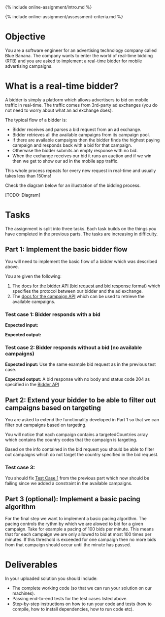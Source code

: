 {% include online-assignment/intro.md %}

{% include online-assignment/assessment-criteria.md %}

# Objective

You are a software engineer for an advertising technology company called Blue Banana. The company wants to enter the world of real-time bidding (RTB) and you are asked to implement a real-time bidder for mobile advertising campaigns.

# What is a real-time bidder?

A bidder is simply a platform which allows advertisers to bid on mobile traffic in real-time. The traffic comes from 3rd-party ad exchanges (you do not need to worry about what an ad exchange does).

The typical flow of a bidder is:

- Bidder receives and parses a bid request from an ad exchange.
- Bidder retrieves all the available campaigns from its campaign pool.
- If there are available campaigns then the bidder finds the highest paying campaign and responds back with a bid for that campaign. 
- Otherwise the bidder submits an empty response with no bid.
- When the exchange receives our bid it runs an auction and if we win then we get to show our ad in the mobile app traffic. 

This whole process repeats for every new request in real-time and usually takes less than 150ms!

Check the diagram below for an illustration of the bidding process.

[TODO: Diagram]

# Tasks

The assignment is split into three tasks. Each task builds on the things you have completed in the previous parts. The tasks are increasing in difficulty. 

## Part 1: Implement the basic bidder flow

You will need to implement the basic flow of a bidder which was described above.

You are given the following:

1. The [docs for the bidder API (bid request and bid response format)](http://docs.bidderapi.apiary.io/) which specifies the protocol between our bidder and the ad exchange.
2. The [docs for the campaign API](http://docs.campaignapi9.apiary.io/#) which can be used to retrieve the available campaigns.

### Test case 1: Bidder responds with a bid

**Expected input:** 

**Expected output:** 

### Test case 2: Bidder responds without a bid (no available campaigns)

**Expected input:** Use the same example bid request as in the previous test case.

**Expected output:** A bid response with no body and status code 204 as specified in the [Bidder API]((http://docs.bidderapi.apiary.io/))

## Part 2: Extend your bidder to be able to filter out campaigns based on targeting

You are asked to extend the functionality developed in Part 1 so that we can filter out campaigns based on targeting. 

You will notice that each campaign contains a targetedCountries array which contains the country codes that the campaign is targeting.

Based on the info contained in the bid request you should be able to filter out campaigns which do not target the country specified in the bid request.

### Test case 3:

You should fix [Test Case 1](#test-case-1) from the previous part which now should be failing since we added a constraint in the available campaigns.

## Part 3 (optional): Implement a basic pacing algorithm

For the final step we want to implement a basic pacing algorithm. The pacing controls the rythm by which we are alowed to bid for a given campaign. Take for example a pacing of 100 bids per minute. This means that for each campaign we are only allowed to bid at most 100 times per minutes. If this threshold is exceeded for one campaign then no more bids from that campaign should occur until the minute has passed.

# Deliverables

In your uploaded solution you should include:

- The complete working code (so that we can run your solution on our machines).
- Passing end-to-end tests for the test cases listed above.
- Step-by-step instructions on how to run your code and tests (how to compile, how to install dependencies, how to run code etc). 